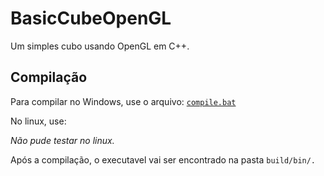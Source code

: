 # BasicCubeOpenGL

Um simples cubo usando OpenGL em C++.

## Compilação

Para compilar no Windows, use o arquivo: [`compile.bat`](./compile.bat)

No linux, use:

*Não pude testar no linux.*

Após a compilação, o executavel vai ser encontrado na pasta `build/bin/.`
